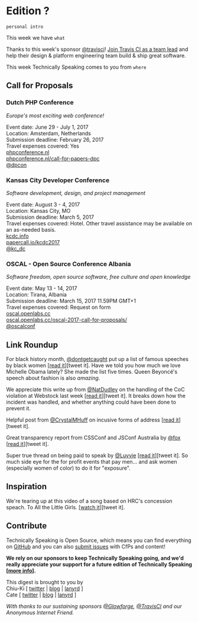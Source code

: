 # Edition ?

`personal intro`

This week we have `what`

Thanks to this week's sponsor [@travisci](http://twitter.com/travisci)! [Join Travis CI as a team lead](https://travisci.workable.com/jobs/432154) and help their design & platform engineering team build & ship great software.

This week Technically Speaking comes to you from `where`


## Call for Proposals

### Dutch PHP Conference
*Europe's most exciting web conference!*

Event date: June 29 - July 1, 2017  
Location: Amsterdam, Netherlands  
Submission deadline:  February 26, 2017  
Travel expenses covered: Yes  
[phpconference.nl](https://www.phpconference.nl)  
[phpconference.nl/call-for-papers-dpc](https://www.phpconference.nl/call-for-papers-dpc)  
[@dpcon](https://twitter.com/dpcon)


### Kansas City Developer Conference
*Software development, design, and project management*

Event date: August 3 - 4, 2017  
Location: Kansas City, MO  
Submission deadline: March 5, 2017  
Travel expenses covered: Hotel. Other travel assistance may be available on an as-needed basis.  
[kcdc.info](http://www.kcdc.info/index.html)  
[papercall.io/kcdc2017](https://www.papercall.io/kcdc2017)  
[@kc_dc](https://twitter.com/kc_dc)


### OSCAL - Open Source Conference Albania
*Software freedom, open source software, free culture and open knowledge*

Event date: May 13 - 14, 2017  
Location: Tirana, Albania  
Submission deadline: March 15, 2017 11.59PM GMT+1  
Travel expenses covered: Request on form  
[oscal.openlabs.cc](https://oscal.openlabs.cc/)  
[oscal.openlabs.cc/oscal-2017-call-for-proposals/](https://oscal.openlabs.cc/oscal-2017-call-for-proposals/)  
[@oscalconf](https://twitter.com/oscalconf)


## Link Roundup

For black history month, [@dontgetcaught](http://twitter.com/dontgetcaught) put up a list of famous speeches by black women [[read it](http://eloquentwoman.blogspot.com/2017/02/for-blackhistorymonth-46-famous.html)][tweet it]. Have we told you how much we love Michelle Obama lately? She made the list five times. Queen Beyoncé's speech about fashion is also _amazing_.

We appreciate this write up from [@NatDudley](http://twitter.com/natdudley) on the handling of the CoC violation at Webstock last week [[read it](https://app.simplenote.com/publish/bKHZCC)][tweet it]. It breaks down how the incident was handled, and whether anything could have been done to prevent it.

Helpful post from [@CrystalMHuff](http://twitter.com/CrystalMHuff) on incusive forms of address [[read it](https://crystalhuff.com/2017/02/16/gender-inclusive-forms-of-address/)][tweet it].

Great transparency report from CSSConf and JSConf Australia by [@fox](http://twitter.com/fox) [[read it](https://medium.com/@fox/cssconf-and-jsconf-australia-diversity-report-efd78de4ed6e#.nkm837vgc)][tweet it].

Super true thread on being paid to speak by [@Luvvie](http://twitter.com/Luvvie) [[read it](https://storify.com/Luvvie/about-speaking-conferences-exposure-income-and-pay)][tweet it]. So much side eye for the for profit events that pay men... and ask women (especially women of color) to do it for "exposure".

## Inspiration

We're tearing up at this video of a song based on HRC's concession speach. To All the Little Girls. [[watch it](https://www.youtube.com/watch?v=XkS2Sl1klXQ)][tweet it].  

## Contribute

Technically Speaking is Open Source, which means you can find everything on [GitHub](https://github.com/catehstn/technically-speaking/) and you can also [submit issues](https://github.com/catehstn/technically-speaking/issues/new) with CfPs and content!

**We rely on our sponsors to keep Technically Speaking going, and we'd really appreciate your support for a future edition of Technically Speaking [[more info](http://www.techspeak.email/sponsorship/)].**  


This digest is brought to you by  
Chiu-Ki [ [twitter](https://twitter.com/chiuki) | [blog](http://blog.sqisland.com/) | [lanyrd](http://lanyrd.com/profile/chiuki/) ]  
Cate [ [twitter](https://twitter.com/catehstn) | [blog](http://www.cate.blog/) | [lanyrd](http://lanyrd.com/profile/catehstn/) ]

*With thanks to our sustaining sponsors [@Glowforge](http://twitter.com/glowforge), [@TravisCI](http://twitter.com/travisci) and our Anonymous Internet Friend.*
